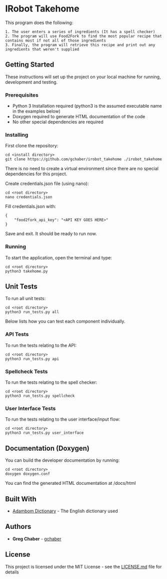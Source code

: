 # IRobot Takehome

This program does the following:
~~~
1. The user enters a series of ingredients (It has a spell checker)
2. The program will use Food2Fork to find the most popular recipe that contains most if not all of those ingredients
3. Finally, the program will retrieve this recipe and print out any ingredients that weren't supplied
~~~
## Getting Started

These instructions will set up the project on your local machine for running, development and testing.

### Prerequisites

* Python 3 Installation required (python3 is the assumed executable name in the examples below)
* Doxygen required to generate HTML documentation of the code
* No other special dependencies are required

### Installing

First clone the repository:
```
cd <install directory>
git clone https://github.com/gchaber/irobot_takehome ./irobot_takehome
```
There is no need to create a virtual environment since there are no special dependencies for this project.

Create credentials.json file (using nano):
```
cd <root directory>
nano credentials.json
```
Fill credentials.json with:
```
{
    "food2fork_api_key": "<API KEY GOES HERE>"
}
```
Save and exit. It should be ready to run now.

### Running

To start the application, open the terminal and type:
```
cd <root directory>
python3 takehome.py
```

## Unit Tests

To run all unit tests:
```
cd <root directory>
python3 run_tests.py all
```
Below lists how you can test each component individually.

### API Tests

To run the tests relating to the API:
```
cd <root directory>
python3 run_tests.py api
```

### Spellcheck Tests

To run the tests relating to the spell checker:
```
cd <root directory>
python3 run_tests.py spellcheck
```

### User Interface Tests

To run the tests relating to the user interface/input flow:
```
cd <root directory>
python3 run_tests.py user_interface
```

## Documentation (Doxygen)

You can build the developer documentation by running:
```
cd <root directory>
doxygen doxygen.conf
```
You can find the generated HTML documentation at <root directory>/docs/html

## Built With

* [Adambom Dictionary](https://github.com/adambom/dictionary/) - The English dictionary used

## Authors

* **Greg Chaber** - [gchaber](https://github.com/gchaber)

## License

This project is licensed under the MIT License - see the [LICENSE.md](LICENSE.md) file for details